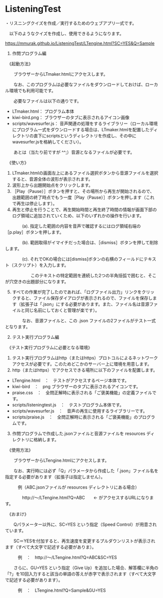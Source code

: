 # ListeningTest

・リスニングクイズを作成／実行するためのウェブアプリ一式です。

　以下のようなクイズを作成し、使用できるようになります。

https://mmurak.github.io/ListeningTest/LTengine.html?SC=YES&Q=Sample


1. 作問プログラム編

　《起動方法》

　　ブラウザーからLTmaker.htmlにアクセスします。

　　なお、このプログラムは必要なファイルをダウンロードしておけば、ローカル環境でも利用可能です。

　　必要なファイルは以下の通りです。

* LTmaker.html： プログラム本体
* kiwi-bird.png： ブラウザーのタブに表示されるアイコン画像
* scripts/wavesurfer.js： 音声関連の処理をするライブラリー（ローカル環境にプログラム一式をダウンロードする場合は、LTmaker.htmlを配置したディレクトリの直下にscriptsというディレクトリを作成し、その中にwavesurfer.jsを格納してください）。

　　あとは（当たり前ですが ^^;）音源となるファイルが必要です。

　《使い方》

1. LTmaker.htmlの画面左上にあるファイル選択ボタンから音源ファイルを選択すると、音源全体の波形が表示されます。
2. 波形上から出題開始点をクリックします。
3. ［Play（Pause）］ボタンを押すと、その場所から再生が開始されるので、出題範囲の終了時点でもう一度［Play（Pause）］ボタンを押します（これで再生は停止します）。
4. 再生と停止を行うことで、再生開始時間と再生終了時間の情報が画面下部のログ領域に追加されていくため、以下のいずれかの操作を行います。

　　　　(a). 指定した範囲の内容を音声で確認するにはログ領域右端の［p.play］ボタンを押します。

　　　　(b). 範囲取得がイマイチだった場合は、［dismiss］ボタンを押して削除します。

　　　　(c). それでOKの場合には[dismiss]ボタンの右横のフィールドにテキスト（スクリプト）を入力します。

　　　　　　このテキストの特定範囲を連続した2つの半角括弧で囲むと、そこが穴空きの出題部分になります。

5. すべての作業が完了したのであれば、「ログファイル出力」リンクをクリックすると、ファイル保存ダイアログが表示されるので、ファイルを保存します（拡張子は「.json」にする必要があります。また、ファイル名は音源ファイルと同じ名前にしておくと管理が楽です）。

　　　　なお、音源ファイルと、この .json ファイルの2ファイルがテスト一式となります。


2. テスト実行プログラム編

　《テスト実行プログラムに必要となる環境》

1. テスト実行プログラムはhttp（またはhttps）プロトコルによるネットワークアクセスが必要です。このためどこかのサーバー上に環境を用意します。
2. http（またはhttps）でアクセスできる場所に以下のファイルを配置します。
* LTengine.html　：　テストがアクセスするページ本体です。
* kiwi-bird　：　png ブラウザーのタブに表示されるアイコンです。
* praise.css　：　全問正解時に表示される「ご褒美機能」の定義ファイルです。
* scripts/listeningtest.js　：　テストプログラム本体です。
* scripts/wavesurfer.js　：　音声の再生に使用するライブラリーです。
* scripts/praise.js　：　全問正解時に表示される「ご褒美機能」のプログラムです。
3. 作問プログラムで作成した.jsonファイルと音源ファイルを resources ディレクトリに格納します。

　《使用方法》

　　ブラウザーからLTengine.htmlにアクセスします。

　　なお、実行時には必ず「Q」パラメータから作成した「.json」ファイル名を指定する必要があります（拡張子は指定しません）。

　　　例（ABC.jsonファイルが resources ディレクトリにある場合）

　　　　http://〜/LTengine.html?Q=ABC　　← がアクセスするURLになります。

　《おまけ》

　　Qパラメーター以外に、SC=YES という指定（Speed Control）が用意されています。

　　SC＝YESを付加すると、再生速度を変更するプルダウンリストが表示されます（すべて大文字で記述する必要がありま）。

　　　例　：　http://〜/LTengine.html?Q=ABC&SC=YES

　　さらに、GU=YES という指定（Give Up）を追加した場合、解答欄に半角の「?」を10回入力すると該当の単語の答えが赤字で表示されます（すべて大文字で記述する必要があります）。

　　　例　：　LTengine.html?Q=Sample&GU=YES

